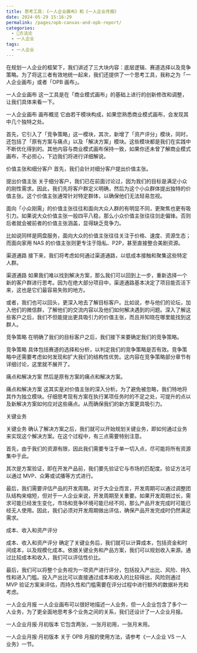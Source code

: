 ```yaml
---
title: 思考工具:《一人企业画布》和《一人企业月报》
date: 2024-05-29 15:16:29
permalink: /pages/opb-canvas-and-opb-report/
categories:
  - 🔑方法论
  - 一人企业
tags:
  - 一人企业
---
```


在规划一人企业的框架下，我们讲述了三大块内容：底层逻辑、赛道选择以及竞争策略。为了将这三者有效地统一起来，我们还提供了一个思考工具，我称之为「一人企业画布」或者「OPB 画布」。

一人企业画布
这一工具是在「商业模式画布」的基础上进行的创新修改和调整，让我们具体来看一下。


一人企业画布
画布概览
它由若干模块构成，如果您熟悉商业模式画布，会发现其中几个独特之处。

首先，它引入了「竞争策略」这一模块，其次，新增了「资产评分」模块，同时，还包括了「原有方案与痛点」以及「解决方案」模块。这些模块都是我们在实践中不断优化得到的。其他内容与商业模式画布保持一致，如果你还未曾了解商业模式画布，不必担心，下边我们将进行详细解说。

价值主张和细分客户
首先，我们会针对细分客户提出价值主张。


提出价值主张
关于细分客户，我们已在前面讨论过，因为我们的目标是满足小众的刚性需求。因此，我们先将客户群定义明确，然后为这个小众群体提出独特的价值主张。这个价值主张通常针对特定群体，以确保他们无法轻易忽视。

面向「小众刚需」的价值主张往往和面向大众人群的有明显不同，更聚焦也更有吸引力。如果说大众价值主张一般四平八稳，那么小众价值主张往往剑走偏锋。否则后者就会被前者的价值主张涵盖，显得缺乏竞争力。

比如说同样是网盘服务，面向大众的价值主张往往关注于价格、速度、资源生态；而面向家用 NAS 的价值主张则更专注于隐私、P2P，甚至直接整合美剧资源。

渠道通路
接下来，我们将考虑如何通过渠道通路，以低成本接触和聚集这些特定人群。


渠道通路
如果我们难以找到解决方案，那么我们可以回到上一步，重新选择一个新的客户群进行思考。因为在绝大部分项目中，渠道通路基本决定了项目能否活下来，这也是它们最容易失败的地方。

或者，我们也可以回头，更深入地去了解目标客户。比如说，参与他们的论坛，加入他们的微信群，了解他们的交流内容以及他们如何解决遇到的问题。深入了解这些客户之后，我们不但能提出更具吸引力的价值主张，而且并知晓在哪里能找到这群人。

竞争策略
在明确了我们的目标客户之后，我们接下来要确定我们的竞争策略。


竞争策略
具体包括赛道的选择和分析，以判定我们的竞争策略是否有效。竞争策略中还需要考虑如何发现和扩大我们的结构性优势。这内容在竞争策略部分章节有详细讨论，这里就不展开了。

痛点和解决方案
然后是原有方案的痛点和解决方案。


痛点和解决方案
这其实是对价值主张的深入分析。为了避免被忽略，我们特地将其作为独立模块。仔细思考现有方案在执行某项任务时的不足之处，可提升的点以及新解决方案如何应对这些痛点。从而确保我们的新方案更具吸引力。

关键业务

关键业务
确认了解决方案之后，我们就可以开始规划关键业务，即如何通过业务来实现这个解决方案。在这个过程中，有三点需要特别注意。

首先，由于我们的资源有限，因此我们需要专注于单一切入点，尽可能将所有资源集中于此。

其次是方案验证，即在开发产品前，我们要先验证它与市场的匹配度。验证方法可以通过 MVP、众筹或试播等方式进行。

最后，我们需要评估产品的开发周期。对于大企业而言，开发周期可以通过调整团队结构来缩短，但对于一人企业来说，开发周期至关重要。如果开发周期过长，需求可能已经发生变化，市场和竞争环境可能已经不同，那么产品开发完成时可能已经无人使用。因此，我们必须对开发周期做出评估，确保产品开发完成时仍然满足需求。

成本、收入和资产评分

成本、收入和资产评分
确定了关键业务后，我们就可以计算成本，包括资金和时间成本，以及规模化成本。依据关键业务和产品方案，我们可以规划收入来源。通过比较成本和收入，我们可以评估性价比。

最后，我们可以将整个业务视为一项资产进行评分，包括投入产出比、风险、持久性和进入门槛。投入产出比可以直接通过成本和收入的比较得出，风险则通过 MVP 验证方案来评估，而持久性和门槛需要在评分过程中进行额外的数据补充和考虑。

一人企业月报
一人企业画布可以很好地描述一人业务，但一人企业包含了多个一人业务，为了更全面地思考多个业务之间的关系，我们还设计了一人企业月报。


一人企业月报·月初版本
它包含两张，一张月初用，一张月末用。


一人企业月报·月初版本
关于 OPB 月报的使用方法，请参考《一人企业 VS 一人业务》一节。